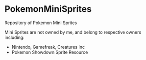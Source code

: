 # PokemonMiniSprites
Repository of Pokemon Mini Sprites

Mini Sprites are not owned by me, and belong to respective owners including:
- Nintendo, Gamefreak, Creatures Inc
- Pokemon Showdown Sprite Resource
